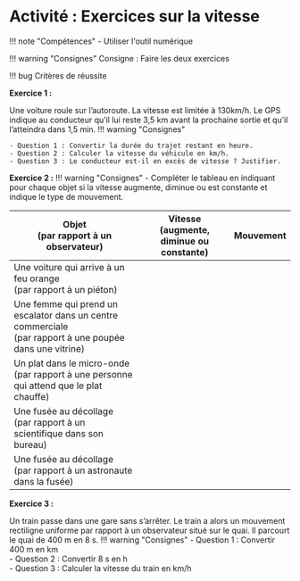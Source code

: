 # Activité : Exercices sur la vitesse


!!! note "Compétences"
    - Utiliser l'outil numérique

!!! warning "Consignes"
    Consigne : Faire les deux exercices
    
!!! bug Critères de réussite




**Exercice 1 :**

Une voiture roule sur l’autoroute. La vitesse est limitée à 130km/h. Le GPS indique au conducteur qu’il lui reste 3,5 km avant la prochaine sortie et qu’il l’atteindra dans 1,5 min. 
!!! warning "Consignes"
    
    - Question 1 : Convertir la durée du trajet restant en heure.   
    - Question 2 : Calculer la vitesse du véhicule en km/h.  
    - Question 3 : Le conducteur est-il en excès de vitesse ? Justifier.


**Exercice 2 :**
!!! warning "Consignes"
    - Compléter le tableau en indiquant pour chaque objet si la vitesse augmente, diminue ou est constante et indique le type de mouvement.

<table>
<thead>
  <tr>
    <th>Objet<br> (par rapport à un observateur) 		</th>
    <th> Vitesse<br> (augmente, diminue ou constante)		</th>
    <th> Mouvement 		</th>
  </tr>
</thead>
<tbody>
  <tr>
    <td>Une voiture qui arrive à un feu orange<br> (par rapport à un piéton) 		</td>
    <td>		</td>
        <td>	<br>&nbsp;&nbsp;	</td>

  </tr>
  <tr>
    <td> Une femme qui prend un escalator dans un centre commerciale <br>(par rapport à une poupée dans une vitrine)</td>
    <td> 			<br>&nbsp;&nbsp;			 		</td>
        <td>	<br>&nbsp;&nbsp;	</td>

  </tr>
  <tr>
    <td> Un plat dans le micro-onde <br>(par rapport à une personne qui attend que le plat chauffe) 		</td>
    <td> 			<br>&nbsp;&nbsp;			 		</td>
        <td><br>&nbsp;&nbsp;		</td>

  </tr>
  <tr>
    <td> Une fusée au décollage <br>(par rapport à un scientifique dans son bureau) 		</td>
    <td> 			<br>&nbsp;&nbsp;			 		</td>
        <td>	<br>&nbsp;&nbsp;	</td>

  </tr>
  <tr>
    <td> Une fusée au décollage <br>(par rapport à un astronaute dans la fusée) 		</td>
    <td> 			<br>&nbsp;&nbsp;			 		</td>
        <td>	<br>&nbsp;&nbsp;	</td>

  </tr>
</tbody>
</table>

**Exercice 3 :**

Un train passe dans une gare sans s’arrêter. Le train a alors un mouvement rectiligne uniforme par rapport à un observateur situé sur le quai. Il parcourt le quai de 400 m en 8 s.
!!! warning "Consignes"
    - Question 1 : Convertir 400 m en km  
    - Question 2 : Convertir 8 s en h  
    - Question 3 : Calculer la vitesse du train en km/h  